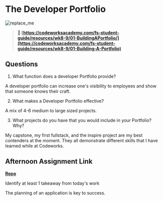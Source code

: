 # The Developer Portfolio

![replace_me](https://codeworks.blob.core.windows.net/public/assets/img/illustrations/placeholder.svg)

> **📖 [https://codeworksacademy.com/fs-student-guide/resources/wk8-9/01-BuildingAPortfolio/](https://codeworksacademy.com/fs-student-guide/resources/wk8-9/01-Building-A-Portfolio)**

## Questions

1. What function does a developer Portfolio provide?

A developer portfolio can increase one's visibility to employees and show that someone knows their craft.

2. What makes a Developer Portfolio effective?

A mix of 4-6 medium to large sized projects.

3. What projects do you have that you would include in your Portfolio? Why?

My capstone, my first fullstack, and the inspire project are my best contenders at the moment. They all demonstrate different skills that I have learned while at Codeworks.

## Afternoon Assignment Link

**[Repo](https://github.com/jon-cron/<ASSIGNMENT_REPO>)**

Identify at least 1 takeaway from today's work

The planning of an application is key to success.
